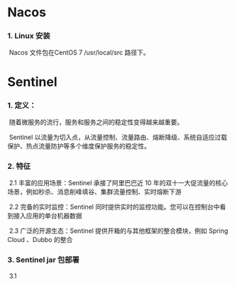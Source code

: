 # Nacos

### 1. Linux 安装

​	Nacos 文件包在CentOS 7  /usr/local/src 路径下。

# Sentinel

### 1. 定义：

​	随着微服务的流行，服务和服务之间的稳定性变得越来越重要。

​	Sentinel 以流量为切入点，从流量控制、流量路由、熔断降级、系统自适应过载保护、热点流量防护等多个维度保护服务的稳定性。

### 2. 特征

​	2.1 丰富的应用场景：Sentinel 承接了阿里巴巴近 10 年的双十一大促流量的核心场景，例如秒杀、消息削峰填谷、集群流量控制、实时熔断下游

​	2.2 完备的实时监控：Sentinel 同时提供实时的监控功能。您可以在控制台中看到接入应用的单台机器数据

​	2.3 广泛的开源生态：Sentinel 提供开箱的与其他框架的整合模块，例如 Spring Cloud 、Dubbo 的整合

### 3. Sentinel jar 包部署

​	3.1 
